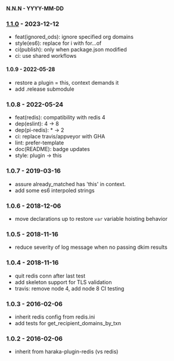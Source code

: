 
#### N.N.N - YYYY-MM-DD


### [1.1.0] - 2023-12-12

- feat(ignored_ods): ignore specified org domains
- style(es6): replace for i with for...of
- ci(publish): only when package.json modified
- ci: use shared workflows


#### 1.0.9 - 2022-05-28

- restore a plugin = this, context demands it
- add .release submodule


### 1.0.8 - 2022-05-24

- feat(redis): compatibility with redis 4
- dep(eslint): 4 -> 8
- dep(pi-redis): * -> 2
- ci: replace travis/appveyor with GHA
- lint: prefer-template
- doc(README): badge updates
- style: plugin -> this


### 1.0.7 - 2019-03-16

- assure already_matched has 'this' in context.
- add some es6 interpoled strings


### 1.0.6 - 2018-12-06

- move declarations up to restore `var` variable hoisting behavior


### 1.0.5 - 2018-11-16

- reduce severity of log message when no passing dkim results


### 1.0.4 - 2018-11-16

- quit redis conn after last test
- add skeleton support for TLS validation
- travis: remove node 4, add node 8 CI testing


### 1.0.3 - 2016-02-06

- inherit redis config from redis.ini
- add tests for get_recipient_domains_by_txn


### 1.0.2 - 2016-02-06

- inherit from haraka-plugin-redis (vs redis)

[1.1.0]: https://github.com/haraka/haraka-plugin-known-senders/releases/tag/1.1.0
